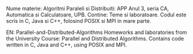 Nume materie: Algoritmi Paraleli si Distribuiti: APP
Anul 3, seria CA, Automatica si Calculatoare, UPB.
Contine: Teme si laboratoare. Codul este scris in C, Java si C++, folosind POSIX si MPI in mare parte.


EN:
Parallel-and-Distributed-Algorithms
Homeworks and laboratories from the University Course: Parallel and Distributed Algorithms.
Contains code written in C, Java and C++, using POSIX and MPI.
